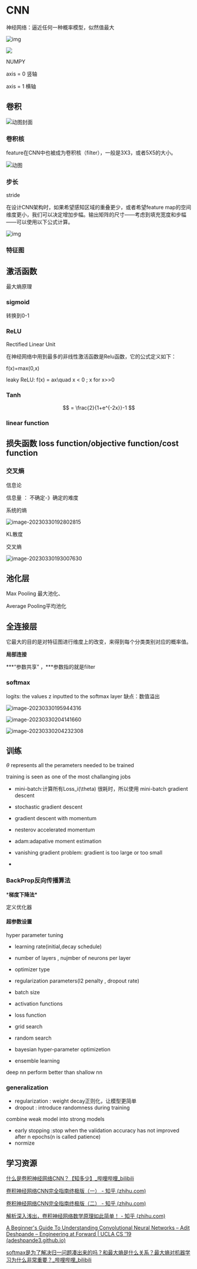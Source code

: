 

# CNN

神经网络：逼近任何一种概率模型，似然值最大





![img](https://pic3.zhimg.com/v2-06b66ed455e6f94c1b0530fe5b0c1d4e_r.jpg)

![](https://philfan-pic.oss-cn-beijing.aliyuncs.com/img/20240912164054.png)



NUMPY

axis  = 0 竖轴

axis  = 1 横轴



## 卷积

![动图封面](https://pic3.zhimg.com/v2-d7b60413d0a9dbc165c89bb413198176_b.jpg)

### 卷积核

feature在CNN中也被成为卷积核（filter），一般是3X3，或者5X5的大小。

![动图](https://pic2.zhimg.com/v2-3037dc47ea90a241c0f2cb4b4d29e66d_b.webp)



### 步长

 stride

在设计CNN架构时，如果希望感知区域的重叠更少，或者希望feature map的空间维度更小，我们可以决定增加步幅。输出矩阵的尺寸——考虑到填充宽度和步幅——可以使用以下公式计算。

![img](https://pic2.zhimg.com/80/v2-9d3cf1f4e2c8c02306847eb7fb0829d5_1440w.webp)

###  特征图



## 激活函数

最大熵原理

### sigmoid

转换到0-1

### ReLU

Rectified Linear Unit

在神经网络中用到最多的非线性激活函数是Relu函数，它的公式定义如下：

f(x)=max(0,x)

leaky ReLU: 
f(x) = ax\quad x < 0 ; x for x>>0
### Tanh

$$
 = \frac{2}{1+e^{-2x}}-1
$$
### linear function

## 损失函数 loss function/objective function/cost function


### 交叉熵



信息论

信息量 ： 不确定-》确定的难度

系统的熵

![image-20230330192802815](https://philfan-pic.oss-cn-beijing.aliyuncs.com/img/image-20230330192802815.png)

KL散度

交叉熵

![image-20230330193007630](https://philfan-pic.oss-cn-beijing.aliyuncs.com/img/image-20230330193007630.png)

## 池化层

Max Pooling 最大池化、

Average Pooling平均池化

## 全连接层



它最大的目的是对特征图进行维度上的改变，来得到每个分类类别对应的概率值。

**局部连接**

***“参数共享” ，\***参数指的就是filter

### softmax

logits: the values z inputted to the softmax layer 
缺点：数值溢出

![image-20230330195944316](https://philfan-pic.oss-cn-beijing.aliyuncs.com/img/image-20230330195944316.png)

![image-20230330204141660](https://philfan-pic.oss-cn-beijing.aliyuncs.com/img/image-20230330204141660.png)





![image-20230330204232308](https://philfan-pic.oss-cn-beijing.aliyuncs.com/img/image-20230330204232308.png)




## 训练 

$\theta$ represents all the perameters needed to be trained


training is seen as one of the most challanging jobs




- mini-batch:计算所有Loss_i(\theta) 很耗时，所以使用 mini-batch gradient descent
- stochastic gradient descent 
- gradient descent with momentum
- nesterov accelerated momentum
- adam:adapative moment estimation 

- vanishing gradient problem: gradient is too large or too small
- 

### BackProp反向传播算法

***梯度下降法\***


定义优化器
#### 超参数设置

hyper parameter tuning

- learning rate(initial,decay schedule)
- number of layers , nujmber of neurons per layer
- optimizer type
- regularization parameters(l2 penalty , dropout rate)
- batch size
- activation functions
- loss function


- grid search
- random search
- bayesian hyper-parameter optimizetion
- ensemble learning


deep nn perform better than shallow nn



### generalization
- regularization : weight decay正则化，让模型更简单
- dropout : introduce randomness during training 


combine weak model into strong models

- early stopping :stop when the validation accuracy has not improved after n epochs(n is called patience)
- normize

## 学习资源

[什么是卷积神经网络CNN？【知多少】_哔哩哔哩_bilibili](https://www.bilibili.com/video/BV1oa411c7mS/?spm_id_from=333.788.recommend_more_video.0)

[卷积神经网络CNN完全指南终极版（一） - 知乎 (zhihu.com)](https://zhuanlan.zhihu.com/p/27908027?utm_campaign=shareopn&utm_medium=social&utm_oi=663017087136567296&utm_psn=1624746179111223296&utm_source=wechat_session)

[卷积神经网络CNN完全指南终极版（二） - 知乎 (zhihu.com)](https://zhuanlan.zhihu.com/p/28173972)

[解析深入浅出，卷积神经网络数学原理如此简单！ - 知乎 (zhihu.com)](https://zhuanlan.zhihu.com/p/434701372?utm_campaign=shareopn&utm_medium=social&utm_oi=663017087136567296&utm_psn=1624746960014966784&utm_source=wechat_session)

[A Beginner's Guide To Understanding Convolutional Neural Networks – Adit Deshpande – Engineering at Forward | UCLA CS '19 (adeshpande3.github.io)](https://adeshpande3.github.io/A-Beginner's-Guide-To-Understanding-Convolutional-Neural-Networks/)

[softmax是为了解决归一问题凑出来的吗？和最大熵是什么关系？最大熵对机器学习为什么非常重要？_哔哩哔哩_bilibili](https://www.bilibili.com/video/BV1cP4y1t7cP/?spm_id_from=333.788&vd_source=c22bb8d123dbc6430c3057dc8d2701b4)